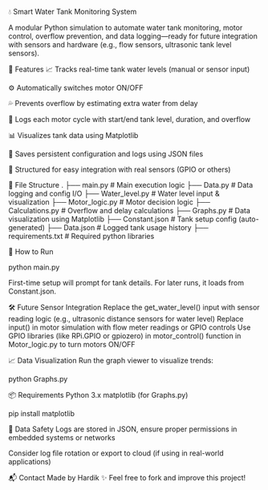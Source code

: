 💧 Smart Water Tank Monitoring System

A modular Python simulation to automate water tank monitoring, motor control, overflow prevention, and data logging—ready for future integration with sensors and hardware (e.g., flow sensors, ultrasonic tank level sensors).


📌 Features
📈 Tracks real-time tank water levels (manual or sensor input)

⚙️ Automatically switches motor ON/OFF

💦 Prevents overflow by estimating extra water from delay

📝 Logs each motor cycle with start/end tank level, duration, and overflow

📊 Visualizes tank data using Matplotlib

💾 Saves persistent configuration and logs using JSON files

🔧 Structured for easy integration with real sensors (GPIO or others)

🧩 File Structure
.
├── main.py             # Main execution logic
├── Data.py             # Data logging and config I/O
├── Water_level.py      # Water level input & visualization
├── Motor_logic.py      # Motor decision logic
├── Calculations.py     # Overflow and delay calculations
├── Graphs.py           # Data visualization using Matplotlib
├── Constant.json       # Tank setup config (auto-generated)
├── Data.json           # Logged tank usage history
├── requirements.txt    # Required python libraries

🚀 How to Run

python main.py

First-time setup will prompt for tank details. For later runs, it loads from Constant.json.

🛠 Future Sensor Integration
Replace the get_water_level() input with sensor reading logic (e.g., ultrasonic distance sensors for water level)
Replace input() in motor simulation with flow meter readings or GPIO controls
Use GPIO libraries (like RPi.GPIO or gpiozero) in motor_control() function in Motor_logic.py to turn motors ON/OFF

📈 Data Visualization
Run the graph viewer to visualize trends:

python Graphs.py

📦 Requirements
Python 3.x
matplotlib (for Graphs.py)

pip install matplotlib

🔐 Data Safety
Logs are stored in JSON, ensure proper permissions in embedded systems or networks

Consider log file rotation or export to cloud (if using in real-world applications)

📬 Contact
Made by Hardik ✨
Feel free to fork and improve this project!